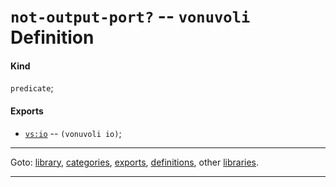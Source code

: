 

<a id='definition__vonuvoli__not-output-port_3f'></a>

# `not-output-port?` -- `vonuvoli` Definition


<a id='definition__vonuvoli__not-output-port_3f__kind'></a>

#### Kind

`predicate`;


<a id='definition__vonuvoli__not-output-port_3f__exports'></a>

#### Exports

 * [`vs:io`](../../vonuvoli/exports/vs_3a_io.md#export__vonuvoli__vs_3a_io) -- `(vonuvoli io)`;

----

Goto: [library](../../vonuvoli/_index.md#library__vonuvoli), [categories](../../vonuvoli/categories/_index.md#toc__vonuvoli__categories), [exports](../../vonuvoli/exports/_index.md#toc__vonuvoli__exports), [definitions](../../vonuvoli/definitions/_index.md#toc__vonuvoli__definitions), other [libraries](../../_libraries.md#toc__libraries).

----

